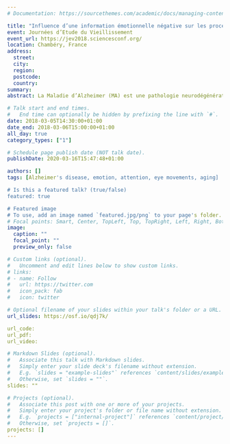 ```yaml
---
# Documentation: https://sourcethemes.com/academic/docs/managing-content/

title: "Influence d’une information émotionnelle négative sur les processus d’engagement et de désengagement dans la Maladie d’Alzheimer : un paradigme de recherche visuelle en eye-tracking"
event: Journées d’Etude du Vieillissement
event_url: https://jev2018.sciencesconf.org/
location: Chambéry, France
address:
  street:
  city:
  region:
  postcode:
  country:
summary:
abstract: La Maladie d’Alzheimer (MA) est une pathologie neurodégénérative caractérisée par une atrophie précoce de l’amygdale. En accord avec de précédents travaux montrant un déficit d’orientation vers et de maintien sur l’information émotionnelle dans des situations à coût attentionnel élevé chez des patients amygdalo-lésés, nous supposons que la MA pourrait entraîner les mêmes déficits. Les mouvements oculaires de treize patients MA, 31 participants contrôles appariés en âge et 30 participants contrôles jeunes ont été enregistrés pendant qu’ils effectuaient une tâche de recherche visuelle sur un écran d’ordinateur. La cible à rechercher était une image de moyen de transport avec un contenu émotionnel (négatif ou neutre) implicite, présentée en concurrence avec une, trois ou cinq images distractrices neutres ne représentant pas un moyen de transport. Une fois que les participants avaient trouvé la cible, ils devaient identifier une cassure située à gauche ou à droite dans le cadre entourant l’image cible. Les groupes contrôles présentaient des pentes de recherche plus plates lorsque la cible avait un contenu négatif plutôt que neutre, montrant un engagement facilité vers une information émotionnelle négative. De plus, le temps de réponse quant à l’emplacement de la cassure (tenant compte du délai de fixation initial) chez ces deux groupes était plus élevé pour une cible à contenu négatif plutôt que neutre, montrant un désengagement plus difficile de l’information négative. En revanche, les patients MA ne présentaient pas d’influence de l’information émotionnelle sur les mécanismes d’engagement et de désengagement. Ces résultats préliminaires sont les premiers à mettre en évidence un déficit d’influence de l’information émotionnelle sur les processus d’engagement et de désengagement dans la MA.

# Talk start and end times.
#   End time can optionally be hidden by prefixing the line with `#`.
date: 2018-03-05T14:30:00+01:00
date_end: 2018-03-06T15:00:00+01:00
all_day: true
category_types: ["1"]

# Schedule page publish date (NOT talk date).
publishDate: 2020-03-16T15:47:48+01:00

authors: []
tags: [Alzheimer's disease, emotion, attention, eye movements, aging]

# Is this a featured talk? (true/false)
featured: true

# Featured image
# To use, add an image named `featured.jpg/png` to your page's folder.
# Focal points: Smart, Center, TopLeft, Top, TopRight, Left, Right, BottomLeft, Bottom, BottomRight.
image:
  caption: ""
  focal_point: ""
  preview_only: false

# Custom links (optional).
#   Uncomment and edit lines below to show custom links.
# links:
# - name: Follow
#   url: https://twitter.com
#   icon_pack: fab
#   icon: twitter

# Optional filename of your slides within your talk's folder or a URL.
url_slides: https://osf.io/qdj7k/

url_code:
url_pdf:
url_video:

# Markdown Slides (optional).
#   Associate this talk with Markdown slides.
#   Simply enter your slide deck's filename without extension.
#   E.g. `slides = "example-slides"` references `content/slides/example-slides.md`.
#   Otherwise, set `slides = ""`.
slides: ""

# Projects (optional).
#   Associate this post with one or more of your projects.
#   Simply enter your project's folder or file name without extension.
#   E.g. `projects = ["internal-project"]` references `content/project/deep-learning/index.md`.
#   Otherwise, set `projects = []`.
projects: []
---
```

